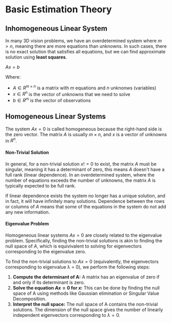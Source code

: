 # Basic Estimation Theory

## Inhomogeneous Linear System
In many 3D vision problems, we have an overdetermined system where $m > n$, meaning there are more equations than unknowns. In such cases, there is no exact solution that satisfies all equations, but we can find approximate solution using **least squares**.

$Ax = b$

Where:
- $A ∈ R^{m × n}$ is a matrix with $m$ equations and $n$ unknonws (variables)
- $x ∈ R^n$ is the vector of unknowns that we need to solve
- $b ∈ R^m$ is the vector of observations

## Homogeneous Linear Systems
The system $Ax = 0$ is called homogeneous because the right-hand side is the zero vector. The matrix $A$ is usually $m × n$, and $x$ is a vector of unknowns in $R^n$.

#### Non-Trivial Solution
In general, for a non-trivial solution $x != 0$ to exist, the matrix $A$ must be singular, meaning it has a determinant of zero, this means $A$ doesn't have a full rank (linear dependence). In an overdetermined system, where the number of equations exceeds the number of unknowns, the matrix $A$ is typically expected to be full rank.

If linear dependence exists the system no longer has a unique solution, and in fact, it will have infinitely many solutions. Dependence between the rows or columns of $A$ means that some of the equations in the system do not add any new information.

#### Eigenvalue Problem
Homogeneous linear systems $Ax = 0$ are closely related to the eigenvalue problem. Specifically, finding the non-trivial solutions is akin to finding the null space of $A$, which is equivivalent to solving for eigenvectors corresponding to the eigenvalue zero.

To find the non-trivial solutions to $Ax = 0$ (equivalently, the eigenvectors corresponding to eigenvalue λ = 0), we perform the following steps:
1. **Compute the determinant of A:** A matrix has an eigenvalue of zero if and only if its determinant is zero.
2. **Solve the equation $Ax = 0$ for $x$:** This can be done by finding the null space of A using methods like Gaussian elimination or Singular Value Decomposition.
3. **Interpret the null space:** The null space of A contains the non-trivial solutions. The dimension of the null space gives the number of linearly independent eigenvectors corresponding to $λ = 0$.
